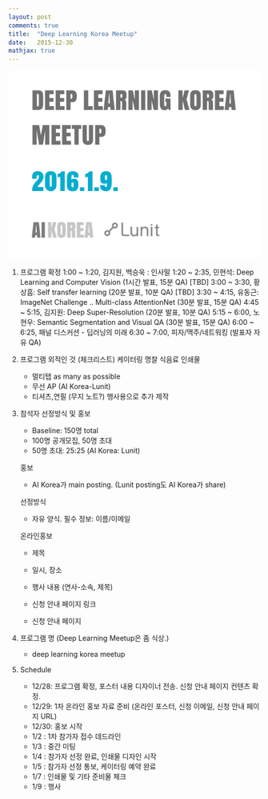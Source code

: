 ```yaml
---
layout: post
comments: true
title:  "Deep Learning Korea Meetup"
date:   2015-12-30
mathjax: true
---
```


![dl-korea-meetup-img1](/static/img/dlkoreameetup.png)

1. 프로그램 확정
1:00 ~ 1:20, 김지원, 백승욱 : 인사말
1:20 ~ 2:35, 민현석: Deep Learning and Computer Vision (1시간 발표, 15분 QA)
[TBD] 3:00 ~ 3:30, 황상흠: Self transfer learning (20분 발표, 10분 QA)
[TBD] 3:30 ~ 4:15, 유동근: ImageNet Challenge .. Multi-class AttentionNet (30분 발표, 15분 QA)
4:45 ~ 5:15, 김지원: Deep Super-Resolution (20분 발표, 10분 QA)
5:15 ~ 6:00, 노현우: Semantic Segmentation and Visual QA (30분 발표, 15분 QA)
6:00 ~ 6:25, 패널 디스커션 - 딥러닝의 미래
6:30 ~ 7:00, 피자/맥주/네트워킹 (발표자 자유 QA)

2. 프로그램 외적인 것 (체크리스트)
    케이터링
    명찰
    식음료
    인쇄물

    - 멀티탭 as many as possible
    - 무선 AP (AI Korea-Lunit)
    - 티셔츠,연필 (무지 노트?) 행사용으로 추가 제작

3. 참석자 선정방식 및 홍보
    - Baseline: 150명 total
    - 100명 공개모집, 50명 초대
    - 50명 초대: 25:25 (AI Korea: Lunit)

    홍보
    - AI Korea가 main posting. (Lunit posting도 AI Korea가 share)

    선정방식
    - 자유 양식. 필수 정보: 이름/이메일

    온라인홍보
    - 제목
    - 일시, 장소
    - 행사 내용 (연사-소속, 제목)
    - 신청 안내 페이지 링크

    - 신청 안내 페이지

4. 프로그램 명 (Deep Learning Meetup은 좀 식상.)
    - deep learning korea meetup

5. Schedule
    - 12/28: 프로그램 확정, 포스터 내용 디자이너 전송. 신청 안내 페이지 컨텐츠 확정.
    - 12/29: 1차 온라인 홍보 자료 준비 (온라인 포스터, 신청 이메일, 신청 안내 페이지 URL)
    - 12/30: 홍보 시작
    - 1/2 : 1차 참가자 접수 데드라인
    - 1/3 : 중간 미팅
    - 1/4 : 참가자 선정 완료, 인쇄물 디자인 시작
    - 1/5 : 참가자 선정 통보, 케이터링 예약 완료
    - 1/7 : 인쇄물 및 기타 준비물 체크
    - 1/9 : 행사
